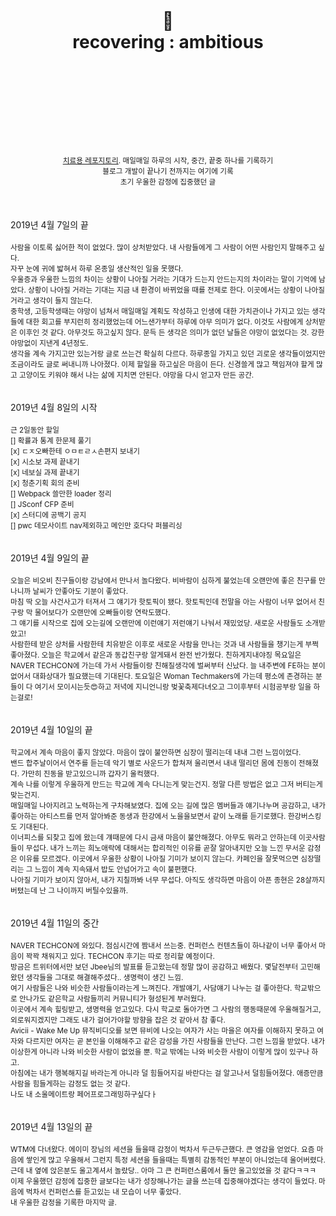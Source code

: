 <div align="center">
  <h1>
    <br/>
    <br/>
    🤞
    <br />
    recovering : ambitious
    <br />
    <br />
    <br />
    <br />
  </h1>
  <sup>
    <br />
    <br />
    <br />
    <a href="https://github.com/purelledhand/cure">치료용 레포지토리</a>. 매일매일 하루의 시작, 중간, 끝중 하나를 기록하기
    <br />
    블로그 개발이 끝나기 전까지는 여기에 기록
     <br />
    초기 우울한 감정에 집중했던 글
  </sup>
  <br />
  <br />
  <br />
  <br />
</div>
<div>
  2019년 4월 7일의 끝
  <br />
  <br />
  <sup>
    사람을 이토록 싫어한 적이 없었다. 많이 상처받았다. 내 사람들에게 그 사람이 어떤 사람인지 말해주고 싶다.<br />
    자꾸 눈에 귀에 밟혀서 하루 온종일 생산적인 일을 못했다.<br />
    우울증과 우울한 느낌의 차이는 상황이 나아질 거라는 기대가 드는지 안드는지의 차이라는 말이 기억에 남았다. 상황이 나아질 거라는 기대는 지금 내 환경이 바뀌었을 때를 전제로 한다. 이곳에서는 상황이 나아질 거라고 생각이 들지 않는다.<br />
    중학생, 고등학생때는 야망이 넘쳐서 매일매일 계획도 작성하고 인생에 대한 가치관이나 가지고 있는 생각들에 대한 회고를 부지런히 정리했었는데 어느샌가부터 하루에 아무 의미가 없다. 이것도 사람에게 상처받은 이후인 것 같다. 아무것도 하고싶지 않다. 문득 든 생각은 의미가 없던 날들은 야망이 없었다는 것. 강한 야망없이 지낸게 4년정도.<br />
    생각을 계속 가지고만 있는거랑 글로 쓰는건 확실히 다르다. 하루종일 가지고 있던 괴로운 생각들이었지만 조금이라도 글로 써내니까 나아졌다. 이제 할일을 하고싶은 마음이 든다. 신경쓸게 많고 책임져야 할게 많고 고양이도 키워야 해서 나는 삶에 지치면 안된다. 야망을 다시 얻고자 만든 공간.
  </sup>
</div>
<br />
<br />
<div>
  2019년 4월 8일의 시작
  <br />
  <br />
  <sup>
    근 2일동안 할일<br />
    [] 확률과 통계 한문제 풀기<br />
    [x] ㄷㅈ오빠한테 ㅇㅁㅌㄹㅅ손편지 보내기<br />
    [x] 시소보 과제 끝내기<br />
    [x] 네보실 과제 끝내기<br />
    [x] 청춘기획 회의 준비<br />
    [] Webpack 쓸만한 loader 정리<br />
    [] JSconf CFP 준비<br />
    [x] 스터디에 공백기 공지<br />
    [] pwc 데모사이트 nav제외하고 메인만 호다닥 퍼블리싱<br />
  </sup>
</div>
<br />
<br />
<div>
  2019년 4월 9일의 끝
  <br />
  <br />
  <sup>
    오늘은 비오비 친구들이랑 강남에서 만나서 놀다왔다. 비바람이 심하게 불었는데 오랜만에 좋은 친구를 만나니까 날씨가 안좋아도 기분이 좋았다.<br />
    마침 딱 오늘 사건사고가 터져서 그 얘기가 핫토픽이 됐다. 핫토픽인데 전말을 아는 사람이 너무 없어서 친구랑 막 물어보다가 오랜만에 오빠들이랑 연락도했다.<br />
    그 얘기를 시작으로 집에 오는길에 오랜만에 이런얘기 저런얘기 나눠서 재밌었당. 새로운 사람들도 소개받았고!<br />
    사람한테 받은 상처를 사람한테 치유받은 이후로 새로운 사람을 만나는 것과 내 사람들을 챙기는게 부쩍 좋아졌다. 오늘은 학교에서 같은과 동갑친구랑 알게돼서 완전 반가웠다. 친하게지내야징 
    목요일은 NAVER TECHCON에 가는데 가서 사람들이랑 친해질생각에 벌써부터 신났다. 늘 내주변에 FE하는 분이 없어서 대화상대가 필요했는데 기대된다. 토요일은 Woman Techmakers에 가는데 평소에 존경하는 분들이 다 여기서 모이시는듯😍하고 저녁에 지니언니랑 벚꽃축제다녀오고 그이후부터 시험공부랑 일을 하는걸로!<br />
  </sup>
</div>
<br />
<br />
<div>
  2019년 4월 10일의 끝
  <br />
  <br />
  <sup>
    학교에서 계속 마음이 좋지 않았다. 마음이 많이 불안하면 심장이 떨리는데 내내 그런 느낌이었다.<br />
    밴드 합주날이어서 연주를 듣는데 악기 별로 사운드가 합쳐져 울리면서 내내 떨리던 몸에 진동이 전해졌다. 가만히 진동을 받고있으니까 갑자기 울컥했다.<br />
    계속 나를 이렇게 우울하게 만드는 학교에 계속 다니는게 맞는건지. 정말 다른 방법은 없고 그저 버티는게 맞는건지.<br />
    매일매일 나아지려고 노력하는게 구차해보였다. 집에 오는 길에 많은 멤버들과 얘기나누며 공감하고, 내가 좋아하는 아티스트를 먼저 알아봐준 동생과 한강에서 노을을보면서 같이 노래를 듣기로했다. 한강버스킹도 기대된다.<br />
    이너피스를 되찾고 집에 왔는데 걔때문에 다시 금새 마음이 불안해졌다. 아무도 뭐라고 안하는데 이곳사람들이 무섭다. 내가 느끼는 희노애락에 대해서는 합리적인 이유를 곧잘 알아내지만 오늘 느낀 무서운 감정은 이유를 모르겠다. 이곳에서 우울한 상황이 나아질 기미가 보이지 않는다. 카페인을 잘못먹으면 심장떨리는 그 느낌이 계속 지속돼서 밥도 안넘어가고 속이 불편했다.<br />
    나아질 기미가 보이지 않아서, 내가 지칠까봐 너무 무섭다. 아직도 생각하면 마음이 아픈 종현은 28살까지 버텼는데 난 그 나이까지 버틸수있을까.<br />
  </sup>
</div>
<br />
<br />
<div>
  2019년 4월 11일의 중간
  <br />
  <br />
  <sup>
    NAVER TECHCON에 와있다. 점심시간에 짬내서 쓰는중. 컨퍼런스 컨텐츠들이 하나같이 너무 좋아서 마음이 꽉꽉 채워지고 있다. TECHCON 후기는 따로 정리할 예정이다. <br />
    방금은 트위터에서만 보던 Jbee님의 발표를 듣고왔는데 정말 많이 공감하고 배웠다. 몇달전부터 고민해왔던 생각들을 그대로 해결해주셨다.. 생명력이 생긴 느낌.<br />
    여기 사람들은 나와 비슷한 사람들이라는게 느껴진다. 개발얘기, 사담얘기 나누는 걸 좋아한다. 학교밖으로 안나가도 같은학교 사람들끼리 커뮤니티가 형성된게 부러웠다.<br />
    이곳에서 계속 힐링받고, 생명력을 얻고있다. 다시 학교로 돌아가면 그 사람의 행동때문에 우울해질거고, 외로워지겠지만 그래도 내가 걸어가야할 방향을 잡은 것 같아서 참 좋다.<br />
    Avicii - Wake Me Up 뮤직비디오를 보면 뮤비에 나오는 여자가 사는 마을은 여자를 이해하지 못하고 여자와 다르지만 여자는 곧 본인을 이해해주고 같은 감성을 가진 사람들을 만난다. 그런 느낌을 받았다. 내가 이상한게 아니라 나와 비슷한 사람이 없었을 뿐. 학교 밖에는 나와 비슷한 사람이 이렇게 많이 있구나 하고.<br />
    아침에는 내가 행복해지길 바라는게 아니라 덜 힘들어지길 바란다는 걸 알고나서 덜힘들어졌다. 애증만큼 사람을 힘들게하는 감정도 없는 것 같다.<br />
    나도 내 소울메이트랑 페어프로그래밍하구싶다ㅏ<br />
  </sup>
</div>
<br />
<br />
<div>
  2019년 4월 13일의 끝
  <br />
  <br />
  <sup>
    WTM에 다녀왔다. 에이미 장님의 세션을 들을때 감정이 벅차서 두근두근했다. 큰 영감을 얻었다. 요즘 마음에 쌓인게 많고 우울해서 그런지 특정 세션을 들을때는 특별히 감동적인 부분이 아니었는데 울어버렸다. 근데 내 옆에 앉은분도 울고계셔서 놀랐당.. 아마 그 큰 컨퍼런스룸에서 둘만 울고있었을 것 같다ㅋㅋㅋ<br />
    이제 우울했던 감정에 집중한 글보다는 내가 성장해나가는 글을 쓰는데 집중해야겠다는 생각이 들었다. 마음에 벅차서 컨퍼런스를 듣고있는 내 모습이 너무 좋았다.<br />
    내 우울한 감정을 기록한 마지막 글.<br />
  </sup>
</div>
